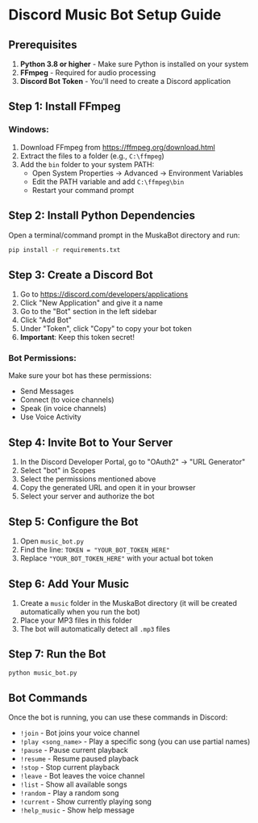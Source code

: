 # Discord Music Bot Setup Guide

## Prerequisites

1. **Python 3.8 or higher** - Make sure Python is installed on your system
2. **FFmpeg** - Required for audio processing
3. **Discord Bot Token** - You'll need to create a Discord application

## Step 1: Install FFmpeg

### Windows:
1. Download FFmpeg from https://ffmpeg.org/download.html
2. Extract the files to a folder (e.g., `C:\ffmpeg`)
3. Add the `bin` folder to your system PATH:
   - Open System Properties → Advanced → Environment Variables
   - Edit the PATH variable and add `C:\ffmpeg\bin`
   - Restart your command prompt

## Step 2: Install Python Dependencies

Open a terminal/command prompt in the MuskaBot directory and run:

```bash
pip install -r requirements.txt
```

## Step 3: Create a Discord Bot

1. Go to https://discord.com/developers/applications
2. Click "New Application" and give it a name
3. Go to the "Bot" section in the left sidebar
4. Click "Add Bot"
5. Under "Token", click "Copy" to copy your bot token
6. **Important**: Keep this token secret!

### Bot Permissions:
Make sure your bot has these permissions:
- Send Messages
- Connect (to voice channels)
- Speak (in voice channels)
- Use Voice Activity

## Step 4: Invite Bot to Your Server

1. In the Discord Developer Portal, go to "OAuth2" → "URL Generator"
2. Select "bot" in Scopes
3. Select the permissions mentioned above
4. Copy the generated URL and open it in your browser
5. Select your server and authorize the bot

## Step 5: Configure the Bot

1. Open `music_bot.py`
2. Find the line: `TOKEN = "YOUR_BOT_TOKEN_HERE"`
3. Replace `"YOUR_BOT_TOKEN_HERE"` with your actual bot token

## Step 6: Add Your Music

1. Create a `music` folder in the MuskaBot directory (it will be created automatically when you run the bot)
2. Place your MP3 files in this folder
3. The bot will automatically detect all `.mp3` files

## Step 7: Run the Bot

```bash
python music_bot.py
```

## Bot Commands

Once the bot is running, you can use these commands in Discord:

- `!join` - Bot joins your voice channel
- `!play <song_name>` - Play a specific song (you can use partial names)
- `!pause` - Pause current playback
- `!resume` - Resume paused playback
- `!stop` - Stop current playback
- `!leave` - Bot leaves the voice channel
- `!list` - Show all available songs
- `!random` - Play a random song
- `!current` - Show currently playing song
- `!help_music` - Show help message